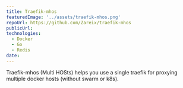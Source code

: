 ```yaml
---
title: Traefik-mhos
featuredImage: '../assets/traefik-mhos.png'
repoUrl: https://github.com/Zareix/traefik-mhos
publicUrl:
technologies:
  - Docker
  - Go
  - Redis
date:
---
```


Traefik-mhos (Multi HOSts) helps you use a single traefik for proxying multiple docker hosts (without swarm or k8s).
